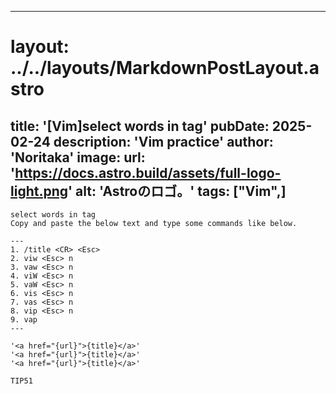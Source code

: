 
---
# layout: ../../layouts/MarkdownPostLayout.astro
title: '[Vim]select  words in tag'
pubDate: 2025-02-24
description: 'Vim practice'
author: 'Noritaka'
image:
    url: 'https://docs.astro.build/assets/full-logo-light.png'
    alt: 'Astroのロゴ。'
tags: ["Vim",]
---


```
select words in tag
Copy and paste the below text and type some commands like below.

---
1. /title <CR> <Esc>  
2. viw <Esc> n
3. vaw <Esc> n
4. viW <Esc> n
5. vaW <Esc> n
6. vis <Esc> n
7. vas <Esc> n
8. vip <Esc> n
9. vap
---

'<a href="{url}">{title}</a>'
'<a href="{url}">{title}</a>'
'<a href="{url}">{title}</a>'

TIP51 
```
